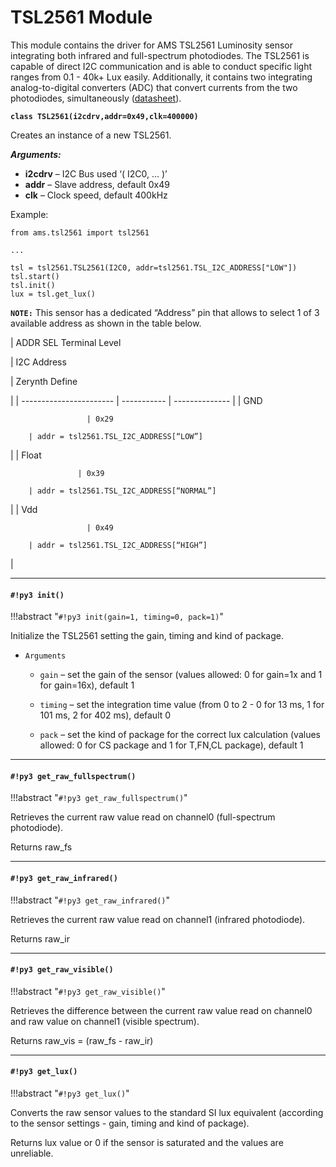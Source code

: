 # TSL2561 Module

This module contains the driver for AMS TSL2561 Luminosity sensor integrating both infrared and full-spectrum photodiodes. The TSL2561 is capable of direct I2C communication and is able to conduct specific light ranges from 0.1 - 40k+ Lux easily. Additionally, it contains two integrating analog-to-digital converters (ADC) that convert currents from the two photodiodes, simultaneously ([datasheet](http://ams.com/eng/content/download/250094/975485/file/TSL2560-61_DS000110_2-00.pdf)).


**`class TSL2561(i2cdrv,addr=0x49,clk=400000)`**

Creates an instance of a new TSL2561.


***Arguments:***

    

 - **i2cdrv** – I2C Bus used ‘( I2C0, … )’
 -  **addr** – Slave address, default 0x49
 - **clk** – Clock speed, default 400kHz

Example:

```
from ams.tsl2561 import tsl2561

...

tsl = tsl2561.TSL2561(I2C0, addr=tsl2561.TSL_I2C_ADDRESS["LOW"])
tsl.start()
tsl.init()
lux = tsl.get_lux()
```

**`NOTE:`** This sensor has a dedicated “Address” pin that allows to select 1 of 3 available address as shown in the table below.

| ADDR SEL Terminal Level

 | I2C Address

 | Zerynth Define

 |
| ----------------------- | ----------- | -------------- |
| GND

                     | 0x29

        | addr = tsl2561.TSL_I2C_ADDRESS[“LOW”]

 |
| Float

                   | 0x39

        | addr = tsl2561.TSL_I2C_ADDRESS[“NORMAL”]

 |
| Vdd

                     | 0x49

        | addr = tsl2561.TSL_I2C_ADDRESS[“HIGH”]

   |

---
#### `#!py3 init()`

!!!abstract "`#!py3 init(gain=1, timing=0, pack=1)`"

Initialize the TSL2561 setting the gain, timing and kind of package.


* ```Arguments```

    
    * ```gain``` – set the gain of the sensor (values allowed: 0 for gain=1x and 1 for gain=16x), default 1


    * ```timing``` – set the integration time value (from 0 to 2 - 0 for 13 ms, 1 for 101 ms, 2 for 402 ms), default 0


    * ```pack``` – set the kind of package for the correct lux calculation (values allowed: 0 for CS package and 1 for T,FN,CL package), default 1



---
#### `#!py3 get_raw_fullspectrum()`

!!!abstract "`#!py3 get_raw_fullspectrum()`"

Retrieves the current raw value read on channel0 (full-spectrum photodiode).

Returns raw_fs


---
#### `#!py3 get_raw_infrared()`

!!!abstract "`#!py3 get_raw_infrared()`"

Retrieves the current raw value read on channel1 (infrared photodiode).

Returns raw_ir


---
#### `#!py3 get_raw_visible()`

!!!abstract "`#!py3 get_raw_visible()`"

Retrieves the difference between the current raw value read on channel0 and raw value on channel1 (visible spectrum).

Returns raw_vis = (raw_fs - raw_ir)


---
#### `#!py3 get_lux()`

!!!abstract "`#!py3 get_lux()`"

Converts the raw sensor values to the standard SI lux equivalent (according to the sensor settings - gain, timing and kind of package).

Returns lux value or 0 if the sensor is saturated and the values are unreliable.
<!--stackedit_data:
eyJoaXN0b3J5IjpbOTEwNzgyNzMxLC0xODA4OTE4MDNdfQ==
-->